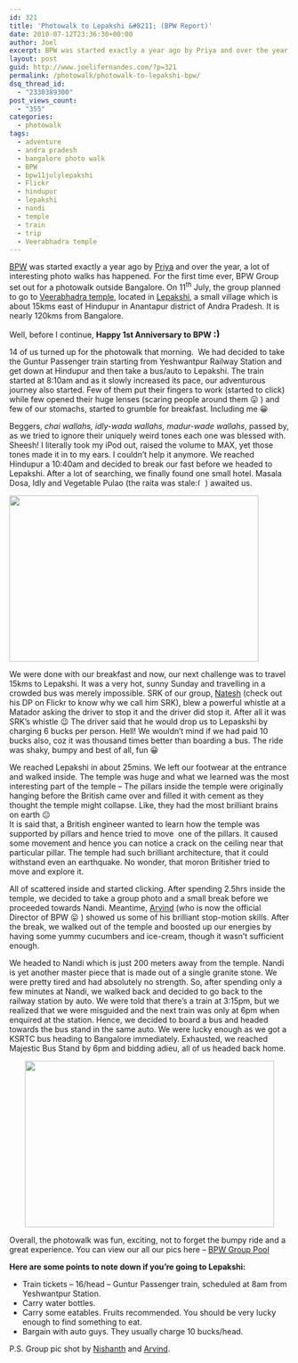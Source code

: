 ```yaml
---
id: 321
title: 'Photowalk to Lepakshi &#8211; (BPW Report)'
date: 2010-07-12T23:36:30+00:00
author: Joel
excerpt: BPW was started exactly a year ago by Priya and over the year, a lot of interesting photo walks has happened. For the first time ever, BPW Group set out for a photo walk outside Bangalore. On 12th July, the group planned to go to Veerabhadra temple, located in Lepakshi, a small village which is about 15kms east of Hindupur in Anantapur district of Andra Pradesh. It is nearly 120kms from Bangalore.
layout: post
guid: http://www.joelifernandes.com/?p=321
permalink: /photowalk/photowalk-to-lepakshi-bpw/
dsq_thread_id:
  - "2330389300"
post_views_count:
  - "355"
categories:
  - photowalk
tags:
  - adventure
  - andra pradesh
  - bangalore photo walk
  - BPW
  - bpw11julylepakshi
  - Flickr
  - hindupur
  - lepakshi
  - nandi
  - temple
  - train
  - trip
  - Veerabhadra temple
---
```

[BPW](http://www.flickr.com/groups/blorephotowalk/) was started exactly a year ago by [Priya](http://www.flickr.com/photos/purplebeats/) and over the year, a lot of interesting photo walks has happened. For the first time ever, BPW Group set out for a photowalk outside Bangalore. On 11<sup>th</sup> July, the group planned to go to <a href="http://en.wikipedia.org/wiki/Veerabhadra_temple_(Lepakshi)" target="_blank">Veerabhadra temple</a>, located in [Lepakshi](http://en.wikipedia.org/wiki/Lepakshi), a small village which is about 15kms east of Hindupur in Anantapur district of Andra Pradesh. It is nearly 120kms from Bangalore.

Well, before I continue, **Happy 1st Anniversary to BPW <span style="font-weight: bold; font-size: 17px;"><img src="http://joelifernandes.com/wp-includes/images/smilies/simple-smile.png" alt=":)" class="wp-smiley" style="height: 1em; max-height: 1em;" /></span>**

14 of us turned up for the photowalk that morning.  We had decided to take the Guntur Passenger train starting from Yeshwantpur Railway Station and get down at Hindupur and then take a bus/auto to Lepakshi. The train started at 8:10am and as it slowly increased its pace, our adventurous journey also started. Few of them put their fingers to work (started to click) while few opened their huge lenses (scaring people around them 😛 ) and few of our stomachs, started to grumble for breakfast. Including me 😀

Beggers, _chai wallahs, idly-wada wallahs, madur-wade wallahs_, passed by, as we tried to ignore their uniquely weird tones each one was blessed with. Sheesh! I literally took my iPod out, raised the volume to MAX, yet those tones made it in to my ears. I couldn’t help it anymore. We reached Hindupur a 10:40am and decided to break our fast before we headed to Lepakshi. After a lot of searching, we finally found one small hotel. Masala Dosa, Idly and Vegetable Pulao (the raita was stale<img src="http://joelifernandes.com/wp-includes/images/smilies/frownie.png" alt=":(" class="wp-smiley" style="height: 1em; max-height: 1em;" /> ) awaited us.

<a href="http://www.flickr.com/photos/nishanthjois/4799099752/" target="_blank"><img class="alignnone size-full wp-image-361" title="Bangalore Photo Walk" src="http://www.joelifernandes.com/wp-content/uploads/2010/07/photowalk.jpg" alt="" width="448" height="298" srcset="http://joelifernandes.com/wp-content/uploads/2010/07/photowalk-300x199.jpg 300w, http://joelifernandes.com/wp-content/uploads/2010/07/photowalk.jpg 640w" sizes="(max-width: 448px) 100vw, 448px" /></a>

We were done with our breakfast and now, our next challenge was to travel 15kms to Lepakshi. It was a very hot, sunny Sunday and travelling in a crowded bus was merely impossible. SRK of our group, <a href="http://www.flickr.com/photos/nateshrao/" target="_blank">Natesh</a> (check out his DP on Flickr to know why we call him SRK), blew a powerful whistle at a Matador asking the driver to stop it and the driver did stop it. After all it was SRK&#8217;s whistle 😉 The driver said that he would drop us to Lepaskshi by charging 6 bucks per person. Hell! We wouldn’t mind if we had paid 10 bucks also, coz it was thousand times better than boarding a bus. The ride was shaky, bumpy and best of all, fun 😀 <!--more-->

We reached Lepakshi in about 25mins. We left our footwear at the entrance and walked inside. The temple was huge and what we learned was the most interesting part of the temple &#8211; The pillars inside the temple were originally hanging before the British came over and filled it with cement as they thought the temple might collapse. Like, they had the most brilliant brains on earth 😐  
It is said that, a British engineer wanted to learn how the temple was supported by pillars and hence tried to move  one of the pillars. It caused some movement and hence you can notice a crack on the ceiling near that particular pillar. The temple had such brilliant architecture, that it could withstand even an earthquake. No wonder, that moron Britisher tried to move and explore it.

All of scattered inside and started clicking. After spending 2.5hrs inside the temple, we decided to take a group photo and a small break before we proceeded towards Nandi. Meantime, <a href="http://www.flickr.com/photos/thesk/" target="_blank">Arvind</a> (who is now the official Director of BPW 😛 ) showed us some of his brilliant stop-motion skills. After the break, we walked out of the temple and boosted up our energies by having some yummy cucumbers and ice-cream, though it wasn&#8217;t sufficient enough.

We headed to Nandi which is just 200 meters away from the temple. Nandi is yet another master piece that is made out of a single granite stone. We were pretty tired and had absolutely no strength. So, after spending only a few minutes at Nandi, we walked back and decided to go back to the railway station by auto. We were told that there’s a train at 3:15pm, but we realized that we were misguided and the next train was only at 6pm when enquired at the station. Hence, we decided to board a bus and headed towards the bus stand in the same auto. We were lucky enough as we got a KSRTC bus heading to Bangalore immediately. Exhausted, we reached Majestic Bus Stand by 6pm and bidding adieu, all of us headed back home.

<p style="text-align: center;">
  <a href="http://www.flickr.com/photos/thesk/4786650238/" target="_blank"><img class="size-full wp-image-322 aligncenter" title="BPW_group_shot" src="http://www.joelifernandes.com/wp-content/uploads/2010/07/BPW_group_shot.jpg" alt="" width="448" height="299" srcset="http://joelifernandes.com/wp-content/uploads/2010/07/BPW_group_shot-300x200.jpg 300w, http://joelifernandes.com/wp-content/uploads/2010/07/BPW_group_shot.jpg 640w" sizes="(max-width: 448px) 100vw, 448px" /></a>
</p>

Overall, the photowalk was fun, exciting, not to forget the bumpy ride and a great experience. You can view our all our pics here &#8211; <a href="http://www.flickr.com/groups/blorephotowalk/" target="_blank">BPW Group Pool</a>

**Here are some points to note down if you’re going to Lepakshi:**

  * Train tickets – 16/head – Guntur Passenger train, scheduled at 8am from Yeshwantpur Station.
  * Carry water bottles.
  * Carry some eatables. Fruits recommended. You should be very lucky enough to find something to eat.
  * Bargain with auto guys. They usually charge 10 bucks/head.

P.S. Group pic shot by <a href="http://www.flickr.com/photos/nishanthjois/" target="_blank">Nishanth</a> and <a href="http://www.flickr.com/photos/thesk/4786650238/" target="_blank">Arvind</a>.